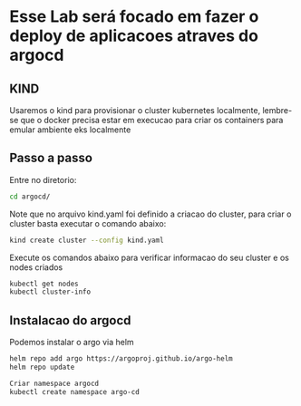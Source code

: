 # Esse Lab será focado em fazer o deploy de aplicacoes atraves do argocd

## KIND 
Usaremos o kind para provisionar o cluster kubernetes localmente, lembre-se que o docker precisa estar em execucao para criar os containers para emular ambiente eks localmente

## Passo a passo
Entre no diretorio:
```bash
cd argocd/
```

Note que no arquivo kind.yaml foi definido a criacao do cluster, para criar o cluster basta executar o comando abaixo:
```bash
kind create cluster --config kind.yaml
```

Execute os comandos abaixo para verificar informacao do seu cluster e os nodes criados
```bash
kubectl get nodes
kubectl cluster-info
```

## Instalacao do argocd
Podemos instalar o argo via helm
```bash
helm repo add argo https://argoproj.github.io/argo-helm
helm repo update
```

```bash
Criar namespace argocd
kubectl create namespace argo-cd
```